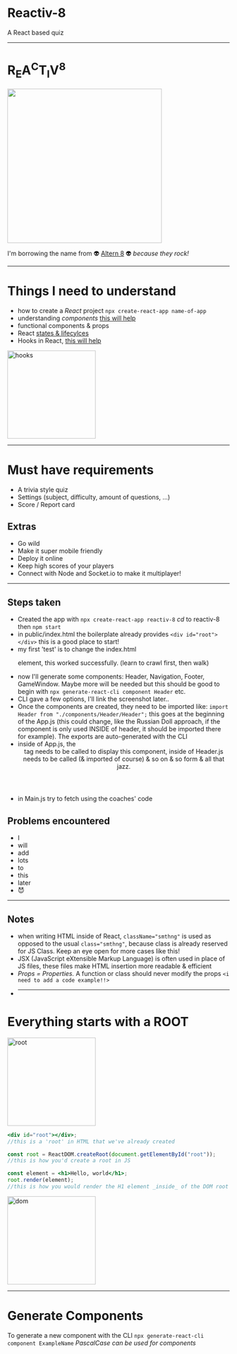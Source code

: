 # Reactiv-8

A React based quiz

---

<h1>R<sub>E</sub>A<sup>C</sup>T<sub>I</sub>V<sup>8</sup></h1>
<img src="https://thumbs.gfycat.com/AcclaimedFarflungGoose-size_restricted.gif" width="350">

I'm borrowing the name from 👽 [Altern 8](https://www.discogs.com/artist/12846-Altern-8) 👽 _because they rock!_

---

# Things I need to understand

- how to create a _React_ project `npx create-react-app name-of-app`
- understanding _components_ [this will help](https://reactjs.org/docs/getting-started.html)
- functional components & props
- React [states & lifecylces](https://reactjs.org/docs/state-and-lifecycle.html#using-state-correctly)
- Hooks in React, [this will help](https://reactjs.org/docs/hooks-intro.html)

<img src="https://www.wikihow.com/images/thumb/7/72/Throw-a-Hook-Punch-Step-17.jpg/aid57007-v4-1200px-Throw-a-Hook-Punch-Step-17.jpg" alt="hooks" width="200"/>

---

# Must have requirements

- A trivia style quiz
- Settings (subject, difficulty, amount of questions, ...)
- Score / Report card

## Extras

- Go wild
- Make it super mobile friendly
- Deploy it online
- Keep high scores of your players
- Connect with Node and Socket.io to make it multiplayer!

---

## Steps taken

- Created the app with `npx create-react-app reactiv-8` _cd_ to reactiv-8 then `npm start`
- in public/index.html the boilerplate already provides `<div id="root"></div>` this is a good place to start!
- my first 'test' is to change the index.html <p> element, this worked successfully. (learn to crawl first, then walk)
- now I'll generate some components: Header, Navigation, Footer, GameWindow. Maybe more will be needed but this should be good to begin with `npx generate-react-cli component Header` etc.
- CLI gave a few options, I'll link the screenshot later..
- Once the components are created, they need to be imported like: `import Header from "./components/Header/Header";` this goes at the beginning of the App.js (this could change, like the Russian Doll approach, if the component is only used INSIDE of header, it should be imported there for example). The exports are auto-generated with the CLI
- inside of App.js, the <Header /> tag needs to be called to display this component, inside of Header.js <Nav /> needs to be called (& imported of course) & so on & so form & all that jazz.
- in Main.js try to fetch using the coaches' code

## Problems encountered

- I
- will
- add
- lots
- to
- this
- later
- 😈

---

## Notes

- when writing HTML inside of React, `className="smthng"` is used as opposed to the usual `class="smthng"`, because class is already reserved for JS Class. Keep an eye open for more cases like this!
- JSX (JavaScript eXtensible Markup Language) is often used in place of JS files, these files make HTML insertion more readable & efficient
- _Props = Properties._ A function or class should never modify the props `<i need to add a code example!!>`
- ***

# Everything starts with a ROOT

<img src="https://www.vibconferences.be/sites/default/files/styles/event_slider_detail/public/2021-12/bean%20root_GPhase_larger.jpg?itok=rM6rEswE" alt="root" width="200">

```jsx
<div id="root"></div>;
//this is a 'root' in HTML that we've already created

const root = ReactDOM.createRoot(document.getElementById("root"));
//this is how you'd create a root in JS

const element = <h1>Hello, world</h1>;
root.render(element);
//this is how you would render the H1 element _inside_ of the DOM root
```

<img src="https://encrypted-tbn0.gstatic.com/images?q=tbn:ANd9GcTd52I-c85SXhitEEJ75i7y_7PfQujbIWRbOA&usqp=CAU" alt="dom" width="200">

---

# Generate Components

To generate a new component with the CLI `npx generate-react-cli component ExampleName` _PascalCase can be used for components_
